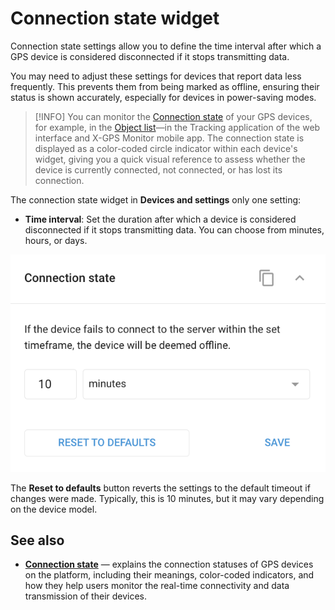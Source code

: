 # Connection state widget

Connection state settings allow you to define the time interval after which a GPS device is considered disconnected if it stops transmitting data.

You may need to adjust these settings for devices that report data less frequently. This prevents them from being marked as offline, ensuring their status is shown accurately, especially for devices in power-saving modes.

> [!INFO]
> You can monitor the [Connection state](../gps-tracking/objects-list/connection-state.md) of your GPS devices, for example, in the [Object list](https://squaregps.atlassian.net/wiki/spaces/USERDOCSOLD/pages/2909015397/Objects+list?atlOrigin=eyJpIjoiNGZmYWM4Njk5NTVhNDc5M2I1MGVhYTIwODc5NTBhZWIiLCJwIjoiYyJ9)—in the Tracking application of the web interface and X-GPS Monitor mobile app. The connection state is displayed as a color-coded circle indicator within each device's widget, giving you a quick visual reference to assess whether the device is currently connected, not connected, or has lost its connection.

The connection state widget in **Devices and settings** only one setting:

- **Time interval**: Set the duration after which a device is considered disconnected if it stops transmitting data. You can choose from minutes, hours, or days.

![image-20240815-034950.png](attachments/image-20240815-034950.png)

The **Reset to defaults** button reverts the settings to the default timeout if changes were made. Typically, this is 10 minutes, but it may vary depending on the device model.

## See also

- [**Connection state**](../gps-tracking/objects-list/connection-state.md) — explains the connection statuses of GPS devices on the platform, including their meanings, color-coded indicators, and how they help users monitor the real-time connectivity and data transmission of their devices.